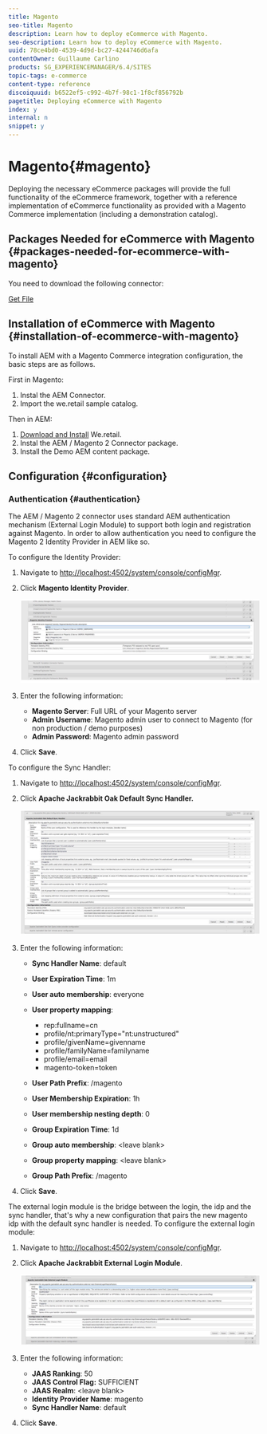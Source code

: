 ```yaml
---
title: Magento
seo-title: Magento
description: Learn how to deploy eCommerce with Magento.
seo-description: Learn how to deploy eCommerce with Magento.
uuid: 78ce4bd0-4539-4d9d-bc27-4244746d6afa
contentOwner: Guillaume Carlino
products: SG_EXPERIENCEMANAGER/6.4/SITES
topic-tags: e-commerce
content-type: reference
discoiquuid: b6522ef5-c992-4b7f-98c1-1f8cf856792b
pagetitle: Deploying eCommerce with Magento
index: y
internal: n
snippet: y
---
```


# Magento{#magento}

Deploying the necessary eCommerce packages will provide the full functionality of the eCommerce framework, together with a reference implementation of eCommerce functionality as provided with a Magento Commerce implementation (including a demonstration catalog).

## Packages Needed for eCommerce with Magento {#packages-needed-for-ecommerce-with-magento}

You need to download the following connector:

[Get File](assets/magento2-aem-connector-master.zip)

## Installation of eCommerce with Magento {#installation-of-ecommerce-with-magento}

To install AEM with a Magento Commerce integration configuration, the basic steps are as follows.

First in Magento:

1. Instal the AEM Connector.
1. Import the we.retail sample catalog.

Then in AEM:

1. [Download and Install](https://github.com/Adobe-Marketing-Cloud/aem-sample-we-retail/releases) We.retail.
1. Instal the AEM / Magento 2 Connector package.
1. Install the Demo AEM content package.

## Configuration {#configuration}

### Authentication {#authentication}

The AEM / Magento 2 connector uses standard AEM authentication mechanism (External Login Module) to support both login and registration against Magento. In order to allow authentication you need to configure the Magento 2 Identity Provider in AEM like so.

To configure the Identity Provider:

1. Navigate to [http://localhost:4502/system/console/configMgr](http://localhost:4502/system/console/configMgr).
1. Click **Magento Identity Provider**.

   ![](assets/chlimage_1-8.jpeg)

1. Enter the following information:

    * **Magento Server**: Full URL of your Magento server 
    * **Admin Username**: Magento admin user to connect to Magento (for non production / demo purposes) 
    * **Admin Password**: Magento admin password

1. Click **Save**.

To configure the Sync Handler:

1. Navigate to [http://localhost:4502/system/console/configMgr](http://localhost:4502/system/console/configMgr).
1. Click **Apache Jackrabbit Oak Default Sync Handler.**

   ![](assets/chlimage_1-9.jpeg)

1. Enter the following information:

    * **Sync Handler Name**: default
    * **User Expiration Time**: 1m
    * **User auto membership**: everyone
    * **User property mapping**:

        * rep:fullname=cn
        * profile/nt:primaryType="nt:unstructured"
        * profile/givenName=givenname
        * profile/familyName=familyname
        * profile/email=email
        * magento-token=token

    * **User Path Prefix**: /magento
    * **User Membership Expiration**: 1h
    * **User membership nesting depth**: 0
    * **Group Expiration Time**: 1d
    * **Group auto membership**: &lt;leave blank&gt;
    * **Group property mapping**: &lt;leave blank&gt;
    * **Group Path Prefix**: /magento

1. Click **Save**.

The external login module is the bridge between the login, the idp and the sync handler, that's why a new configuration that pairs the new magento idp with the default sync handler is needed. To configure the external login module:

1. Navigate to [http://localhost:4502/system/console/configMgr](http://localhost:4502/system/console/configMgr).
1. Click **Apache Jackrabbit External Login Module**.

   ![](assets/chlimage_1-10.jpeg)

1. Enter the following information:

    * **JAAS Ranking**: 50
    * **JAAS Control Flag:** SUFFICIENT
    * **JAAS Realm**: &lt;leave blank&gt;
    * **Identity Provider Name**: magento
    * **Sync Handler Name**: default

1. Click **Save**.

